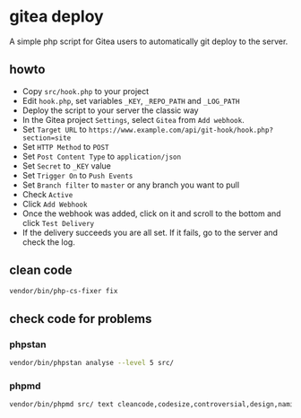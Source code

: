 # gitea deploy

A simple php script for Gitea users to automatically git deploy to the server.

## howto

- Copy `src/hook.php` to your project
- Edit `hook.php`, set variables `_KEY`, `_REPO_PATH` and `_LOG_PATH`
- Deploy the script to your server the classic way
- In the Gitea project `Settings`, select `Gitea` from `Add webhook`.
- Set `Target URL` to `https://www.example.com/api/git-hook/hook.php?section=site`
- Set `HTTP Method` to `POST`
- Set `Post Content Type` to `application/json`
- Set `Secret` to `_KEY` value
- Set `Trigger On` to `Push Events`
- Set `Branch filter` to `master` or any branch you want to pull
- Check `Active`
- Click `Add Webhook`
- Once the webhook was added, click on it and scroll to the bottom and click `Test Delivery`
- If the delivery succeeds you are all set. If it fails, go to the server and check the log.

## clean code

```sh
vendor/bin/php-cs-fixer fix
```

## check code for problems

### phpstan

```sh
vendor/bin/phpstan analyse --level 5 src/
```

### phpmd

```sh
vendor/bin/phpmd src/ text cleancode,codesize,controversial,design,naming,unusedcode
```
